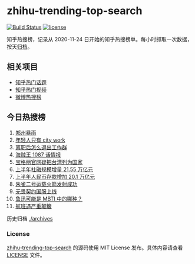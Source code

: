 # zhihu-trending-top-search

[![Build Status](https://github.com/justjavac/zhihu-trending-top-search/workflows/ci/badge.svg?branch=main)](https://github.com/justjavac/zhihu-trending-top-search/actions)
[![license](https://img.shields.io/github/license/justjavac/zhihu-trending-top-search)](https://github.com/justjavac/zhihu-trending-top-search/blob/main/LICENSE)

知乎热搜榜，记录从 2020-11-24 日开始的知乎热搜榜单。每小时抓取一次数据，按天[归档](./archives)。

## 相关项目

- [知乎热门话题](https://github.com/justjavac/zhihu-trending-hot-questions)
- [知乎热门视频](https://github.com/justjavac/zhihu-trending-hot-video)
- [微博热搜榜](https://github.com/justjavac/weibo-trending-hot-search)

## 今日热搜榜

<!-- BEGIN -->
<!-- 最后更新时间 Wed Jul 12 2023 12:09:39 GMT+0800 (China Standard Time) -->

1. [郑州暴雨](https://www.zhihu.com/search?q=%E9%83%91%E5%B7%9E%E6%9A%B4%E9%9B%A8)
1. [年轻人只有 city work](https://www.zhihu.com/search?q=%E5%B9%B4%E8%BD%BB%E4%BA%BA%E5%8F%AA%E6%9C%89%20city%20work)
1. [离职后怎么退出工作群](https://www.zhihu.com/search?q=%E7%A6%BB%E8%81%8C%E5%90%8E%E6%80%8E%E4%B9%88%E9%80%80%E5%87%BA%E5%B7%A5%E4%BD%9C%E7%BE%A4)
1. [海贼王 1087 话情报](https://www.zhihu.com/search?q=%E6%B5%B7%E8%B4%BC%E7%8E%8B%201087%20%E8%AF%9D%E6%83%85%E6%8A%A5)
1. [宝格丽官网疑把台湾列为国家](https://www.zhihu.com/search?q=%E5%AE%9D%E6%A0%BC%E4%B8%BD%E5%AE%98%E7%BD%91%E7%96%91%E6%8A%8A%E5%8F%B0%E6%B9%BE%E5%88%97%E4%B8%BA%E5%9B%BD%E5%AE%B6)
1. [上半年社融规模增量 21.55 万亿元](https://www.zhihu.com/search?q=%E4%B8%8A%E5%8D%8A%E5%B9%B4%E7%A4%BE%E8%9E%8D%E8%A7%84%E6%A8%A1%E5%A2%9E%E9%87%8F%2021.55%20%E4%B8%87%E4%BA%BF%E5%85%83)
1. [上半年人民币存款增加 20.1 万亿元](https://www.zhihu.com/search?q=%E4%B8%8A%E5%8D%8A%E5%B9%B4%E4%BA%BA%E6%B0%91%E5%B8%81%E5%AD%98%E6%AC%BE%E5%A2%9E%E5%8A%A0%2020.1%20%E4%B8%87%E4%BA%BF%E5%85%83)
1. [朱雀二号运载火箭发射成功](https://www.zhihu.com/search?q=%E6%9C%B1%E9%9B%80%E4%BA%8C%E5%8F%B7%E8%BF%90%E8%BD%BD%E7%81%AB%E7%AE%AD%E5%8F%91%E5%B0%84%E6%88%90%E5%8A%9F)
1. [无畏契约国服上线](https://www.zhihu.com/search?q=%E6%97%A0%E7%95%8F%E5%A5%91%E7%BA%A6%E5%9B%BD%E6%9C%8D%E4%B8%8A%E7%BA%BF)
1. [鲁迅可能是 MBTI 中的哪种？](https://www.zhihu.com/search?q=%E9%B2%81%E8%BF%85%E5%8F%AF%E8%83%BD%E6%98%AF%20MBTI%20%E4%B8%AD%E7%9A%84%E5%93%AA%E7%A7%8D%EF%BC%9F)
1. [航班遇严重颠簸](https://www.zhihu.com/search?q=%E8%88%AA%E7%8F%AD%E9%81%87%E4%B8%A5%E9%87%8D%E9%A2%A0%E7%B0%B8)

<!-- END -->

历史归档 [./archives](./archives)

### License

[zhihu-trending-top-search](https://github.com/justjavac/zhihu-trending-top-search) 的源码使用 MIT License
发布。具体内容请查看 [LICENSE](./LICENSE) 文件。
